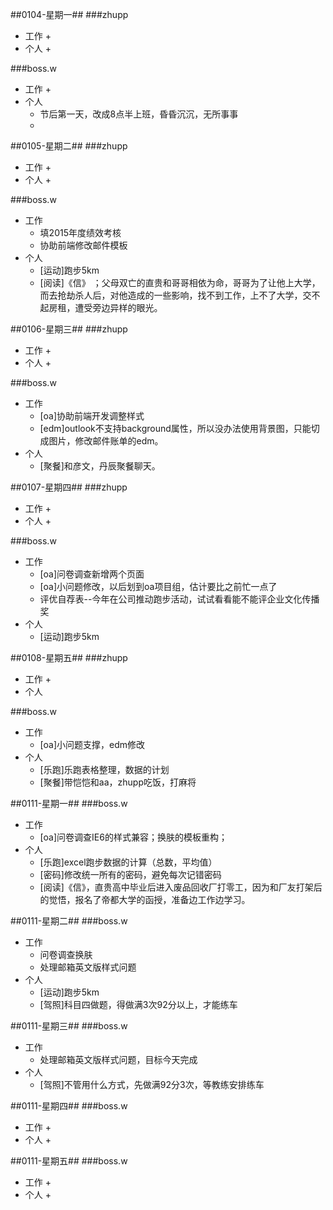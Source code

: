 ##0104-星期一##
###zhupp
+ 工作
	+ 
+ 个人
	+ 

###boss.w
+ 工作
	+ 
+ 个人
	+ 节后第一天，改成8点半上班，昏昏沉沉，无所事事
	+ 

##0105-星期二##
###zhupp
+ 工作
	+ 
+ 个人
	+ 

###boss.w
+ 工作
	+ 填2015年度绩效考核
	+ 协助前端修改邮件模板
+ 个人
	+ [运动]跑步5km
	+ [阅读]《信》 ；父母双亡的直贵和哥哥相依为命，哥哥为了让他上大学，而去抢劫杀人后，对他造成的一些影响，找不到工作，上不了大学，交不起房租，遭受旁边异样的眼光。

##0106-星期三##
###zhupp
+ 工作
	+ 
+ 个人
	+ 

###boss.w
+ 工作
	+ [oa]协助前端开发调整样式
	+ [edm]outlook不支持background属性，所以没办法使用背景图，只能切成图片，修改邮件账单的edm。
+ 个人
	+ [聚餐]和彦文，丹辰聚餐聊天。


##0107-星期四##
###zhupp
+ 工作
	+ 
+ 个人
	+ 

###boss.w
+ 工作
	+ [oa]问卷调查新增两个页面
	+ [oa]小问题修改，以后划到oa项目组，估计要比之前忙一点了
	+ 评优自荐表--今年在公司推动跑步活动，试试看看能不能评企业文化传播奖
+ 个人
	+ [运动]跑步5km



##0108-星期五##
###zhupp
+ 工作
	+ 
+ 个人


###boss.w
+ 工作
	+ [oa]小问题支撑，edm修改
+ 个人
	+ [乐跑]乐跑表格整理，数据的计划
	+ [聚餐]带恺恺和aa，zhupp吃饭，打麻将


##0111-星期一##
###boss.w
+ 工作
	+ [oa]问卷调查IE6的样式兼容；换肤的模板重构；
+ 个人
	+ [乐跑]excel跑步数据的计算（总数，平均值）
	+ [密码]修改统一所有的密码，避免每次记错密码
	+ [阅读]《信》，直贵高中毕业后进入废品回收厂打零工，因为和厂友打架后的觉悟，报名了帝都大学的函授，准备边工作边学习。

##0111-星期二##
###boss.w
+ 工作
	+ 问卷调查换肤
	+ 处理邮箱英文版样式问题
+ 个人
	+ [运动]跑步5km
	+ [驾照]科目四做题，得做满3次92分以上，才能练车

##0111-星期三##
###boss.w
+ 工作
	+ 处理邮箱英文版样式问题，目标今天完成
+ 个人
	+ [驾照]不管用什么方式，先做满92分3次，等教练安排练车


##0111-星期四##
###boss.w
+ 工作
	+ 
+ 个人
	+ 

##0111-星期五##
###boss.w
+ 工作
	+ 
+ 个人
	+ 

